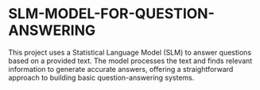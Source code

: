 # SLM-MODEL-FOR-QUESTION-ANSWERING
This project uses a Statistical Language Model (SLM) to answer questions based on a provided text. The model processes the text and finds relevant information to generate accurate answers, offering a straightforward approach to building basic question-answering systems.
